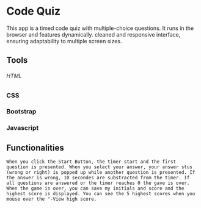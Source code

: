 # Code Quiz

This app is a timed code quiz with multiple-choice questions. It runs in the browser and features dynamically. cleaned and  responsive interface, ensuring adaptability to multiple screen sizes.

## Tools

###### HTML
### CSS
### Bootstrap
### Javascript

## Functionalities

```
When you click the Start Button, the timer start and the first question is presented. When you select your answer, your answer stus (wrong or right) is popped up while another question is presented. If the answer is wrong, 10 secondes are substracted from the timer. If all questions are answered or the timer reaches 0 the gave is over. When the game is over, you can save my initials and score and the highest score is displayed. You can see the 5 highest scores when you mouse over the "-View high score.

